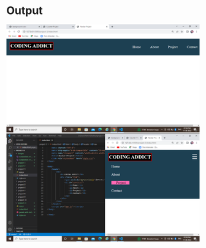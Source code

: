 <h1>Output</h1>
<img src="images/Screenshot (173).png" alt="image">
<img src="images/Screenshot (174).png" alt="image">

